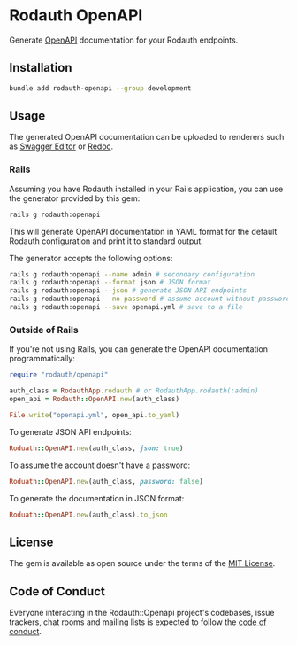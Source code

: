 # Rodauth OpenAPI

Generate [OpenAPI] documentation for your Rodauth endpoints.

## Installation

```sh
bundle add rodauth-openapi --group development
```

## Usage

The generated OpenAPI documentation can be uploaded to renderers such as [Swagger Editor] or [Redoc].

### Rails

Assuming you have Rodauth installed in your Rails application, you can use the generator provided by this gem:

```sh
rails g rodauth:openapi
```

This will generate OpenAPI documentation in YAML format for the default Rodauth configuration and print it to standard output.

The generator accepts the following options:

```sh
rails g rodauth:openapi --name admin # secondary configuration
rails g rodauth:openapi --format json # JSON format
rails g rodauth:openapi --json # generate JSON API endpoints
rails g rodauth:openapi --no-password # assume account without password
rails g rodauth:openapi --save openapi.yml # save to a file
```

### Outside of Rails

If you're not using Rails, you can generate the OpenAPI documentation programmatically:

```rb
require "rodauth/openapi"

auth_class = RodauthApp.rodauth # or RodauthApp.rodauth(:admin)
open_api = Rodauth::OpenAPI.new(auth_class)

File.write("openapi.yml", open_api.to_yaml)
```

To generate JSON API endpoints:

```rb
Roduath::OpenAPI.new(auth_class, json: true)
```

To assume the account doesn't have a password:

```rb
Roduath::OpenAPI.new(auth_class, password: false)
```

To generate the documentation in JSON format:

```rb
Roduath::OpenAPI.new(auth_class).to_json
```

## License

The gem is available as open source under the terms of the [MIT License](https://opensource.org/licenses/MIT).

## Code of Conduct

Everyone interacting in the Rodauth::Openapi project's codebases, issue trackers, chat rooms and mailing lists is expected to follow the [code of conduct](https://github.com/janko/rodauth-openapi/blob/main/CODE_OF_CONDUCT.md).

[OpenAPI]: https://swagger.io/specification/
[Swagger Editor]: https://editor.swagger.io/
[Redoc]: https://redocly.github.io/redoc/
